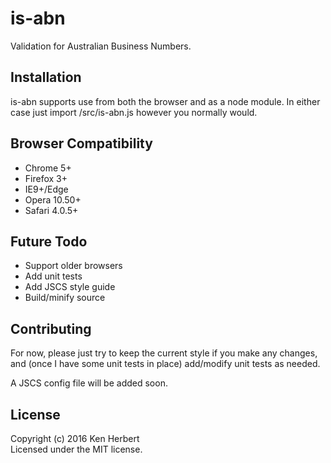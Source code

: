 # is-abn

Validation for Australian Business Numbers.

## Installation

is-abn supports use from both the browser and as a node module. In either case just import /src/is-abn.js however you normally would.

## Browser Compatibility
- Chrome 5+
- Firefox 3+
- IE9+/Edge
- Opera 10.50+
- Safari 4.0.5+

## Future Todo
- Support older browsers
- Add unit tests
- Add JSCS style guide
- Build/minify source

## Contributing
For now, please just try to keep the current style if you make any changes, and (once I have some unit tests in place) add/modify unit tests as needed.

A JSCS config file will be added soon.

## License
Copyright (c) 2016 Ken Herbert  
Licensed under the MIT license.
